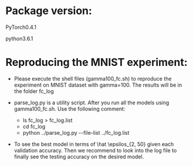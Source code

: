 # Package version:

PyTorch0.4.1

python3.6.1

# Reproducing the MNIST experiment:

 * Please execute the shell files (gamma100_fc.sh) to reproduce the experiment on MNIST dataset with gamma=100. The results will be in the folder fc_log

 * parse_log.py is a utility script. After you run all the models using gamma100_fc.sh. Use the following comment:

   * ls fc_log > fc_log.list
   * cd fc_log
   * python ../parse_log.py --file-list ../fc_log.list

 * To see the best model in terms of \hat \epsilos\_{2, 50} given each validation accuracy. Then we recommend to look into the log file to finally see the testing accuracy on the desired model.

